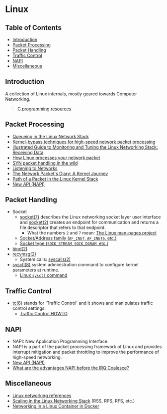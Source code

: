 # Linux

## Table of Contents

-   [Introduction](#introduction)
-   [Packet Processing](#packet-processing)
-   [Packet Handling](#packet-handling)
-   [Traffic Control](#traffic-control)
-   [NAPI](#napi)
-   [Miscellaneous](#miscellaneous)

## Introduction

A collection of Linux internals, mostly geared towards Computer Networking.

> [C programming resources](https://dev.harshkapadia.me/resources#c)

## Packet Processing

-   [Queueing in the Linux Network Stack](https://www.coverfire.com/articles/queueing-in-the-linux-network-stack)
-   [Kernel-bypass techniques for high-speed network packet processing](https://www.youtube.com/watch?v=MpjlWt7fvrw)
-   [Illustrated Guide to Monitoring and Tuning the Linux Networking Stack: Receiving Data](https://blog.packagecloud.io/illustrated-guide-monitoring-tuning-linux-networking-stack-receiving-data)
-   [How Linux processes your network packet](https://www.youtube.com/watch?v=3Ij0aZRsw9w)
-   [SYN packet handling in the wild](https://blog.cloudflare.com/syn-packet-handling-in-the-wild)
-   [Listening to Networks](https://www.youtube.com/watch?v=NGOD8VdyevM)
-   [The Network Packet's Diary: A Kernel Journey](https://www.youtube.com/watch?v=T5TvPRQFNoM)
-   [Path of a Packet in the Linux Kernel Stack](https://www.cs.dartmouth.edu/~sergey/netreads/path-of-packet/Network_stack.pdf)
-   [New API (NAPI)](#napi)

## Packet Handling

-   Socket
    -   [socket(7)](https://man7.org/linux/man-pages/man7/socket.7.html) describes the Linux networking socket layer user interface and [socket(2)](https://man7.org/linux/man-pages/man2/socket.2.html) creates an endpoint for communication and returns a file descriptor that refers to that endpoint.
        -   What the numbers `2` and `7` mean: [The Linux man-pages project](https://www.kernel.org/doc/man-pages)
    -   [Socket/Address family (`AF_INET`, `AF_INET6`, etc.)](https://man7.org/linux/man-pages/man7/address_families.7.html)
    -   [Socket type (`SOCK_STREAM`, `SOCK_DGRAM`, etc.)](https://man7.org/linux/man-pages/man2/socket.2.html#:~:text=Currently%20defined%20types%20are%3A)
-   [bind(2)](https://man7.org/linux/man-pages/man2/bind.2.html)
-   [recvmsg(2)](https://www.man7.org/linux/man-pages/man2/recvmsg.2.html)
    -   System calls: [syscalls(2)](https://man7.org/linux/man-pages/man2/syscalls.2.html)
-   [sysctl(8)](https://www.man7.org/linux/man-pages/man8/sysctl.8.html) system administration command to configure kernel parameters at runtime.
    -   [Linux `sysctl` command](https://linuxize.com/post/sysctl-command-in-linux)

## Traffic Control

-   [tc(8)](https://man7.org/linux/man-pages/man8/tc.8.html) stands for 'Traffic Control' and it shows and manipulates traffic control settings.
    -   [Traffic Control HOWTO](https://tldp.org/HOWTO/html_single/Traffic-Control-HOWTO)

## NAPI

-   NAPI: New Application Programming Interface
-   NAPI is a part of the packet processing framework of Linux and provides interrupt mitigation and packet throttling to improve the performance of high-speed networking.
-   [New API (NAPI)](https://wiki.linuxfoundation.org/networking/napi)
-   [What are the advantages NAPI before the IRQ Coalesce?](https://stackoverflow.com/questions/28090086/what-are-the-advantages-napi-before-the-irq-coalesce)

## Miscellaneous

-   [Linux networking references](https://linux-kernel-labs.github.io/refs/heads/master/labs/networking.html#further-reading)
-   [Scaling in the Linux Networking Stack](https://docs.kernel.org/networking/scaling.html) (RSS, RPS, RFS, etc.)
-   [Networking in a Linux Container in Docker](https://harshkapadia2.github.io/docker/linux-networking)
